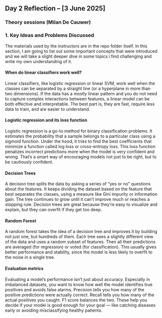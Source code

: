 ## **Day 2 Reflection – [3 June 2025]**

### Theory sessions (Milan De Cauwer)
### **1. Key Ideas and Problems Discussed**
The materials used by the instructors are in the repo folder itself. In this section, I am going to list out some important concepts that were introduced and we will take a slight deeper dive in some topics i find challenging and write my own understanding of it.
#### When do linear classifiers work well?
Linear classifiers, like logistic regression or linear SVM, work well when the classes can be separated by a straight line (or a hyperplane in more than two dimensions). If the data has a mostly linear pattern and you do not need to capture complex interactions between features, a linear model can be both effective and interpretable. The best part is, they are fast, require less data to train, and are easier to understand.


#### Logistic regression and its loss function
Logistic regression is a go-to method for binary classification problems. It estimates the probability that a sample belongs to a particular class using a sigmoid function. Under the hood, it tries to find the best coefficients that minimize a function called log loss or cross-entropy loss. This loss function penalizes incorrect predictions more when the model is very confident and wrong. That’s a smart way of encouraging models not just to be right, but to be cautiously confident.
#### Decision Trees
A decision tree splits the data by asking a series of “yes or no” questions about the features. It keeps dividing the dataset based on the feature that best separates the classes, using a measure like Gini impurity or information gain. The tree continues to grow until it can’t improve much or reaches a stopping rule. Decision trees are great because they’re easy to visualize and explain, but they can overfit if they get too deep.


#### Random Forest
A random forest takes the idea of a decision tree and improves it by building not just one, but hundreds of them. Each tree sees a slightly different view of the data and uses a random subset of features. Then all their predictions are averaged (for regression) or voted (for classification). This usually gives better performance and stability, since the model is less likely to overfit to the noise in a single tree.
#### Evaluation metrics
Evaluating a model’s performance isn’t just about accuracy. Especially in imbalanced datasets, you want to know how well the model identifies true positives and avoids false alarms. Precision tells you how many of the positive predictions were actually correct. Recall tells you how many of the actual positives you caught. F1 score balances the two. These help you decide if your model is good enough for your goal — like catching diseases early or avoiding misclassifying healthy patients.


